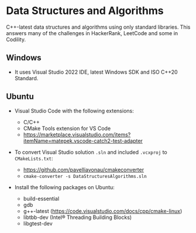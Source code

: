 # Data Structures and Algorithms

C++-latest data structures and algorithms using only standard libraries. This answers many of the challenges in HackerRank, LeetCode and some in Codility.

## Windows

- It uses Visual Studio 2022 IDE, latest Windows SDK and ISO C++20 Standard.

## Ubuntu

- Visual Studio Code with the following extensions:

  - C/C++
  - CMake Tools extension for VS Code
  - https://marketplace.visualstudio.com/items?itemName=matepek.vscode-catch2-test-adapter

- To convert Visual Studio solution `.sln` and included `.vcxproj` to `CMakeLists.txt`:

  - https://github.com/pavelliavonau/cmakeconverter
  - `cmake-converter -s DataStructuresAlgorithms.sln `

- Install the following packages on Ubuntu:

  - build-essential
  - gdb
  - g++-latest (https://code.visualstudio.com/docs/cpp/cmake-linux)
  - libtbb-dev (Intel® Threading Building Blocks)
  - libgtest-dev
